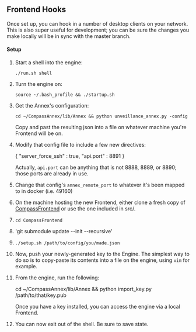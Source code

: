 ## Frontend Hooks

Once set up, you can hook in a number of desktop clients on your network.  This is also super useful for development; you can be sure the changes you make locally will be in sync with the master branch.

#### Setup

1.	Start a shell into the engine:

	`./run.sh shell`

1.	Turn the engine on:

	`source ~/.bash_profile && ./startup.sh`

1.	Get the Annex's configuration:

	`cd ~/CompassAnnex/lib/Annex && python unveillance_annex.py -config`

	Copy and past the resulting json into a file on whatever machine you're Frontend will be on.

1.	Modify that config file to include a few new directives:

	{
		"server_force_ssh" : true,
		"api.port" : 8891
	}

	Actually, `api.port` can be anything that is not 8888, 8889, or 8890; those ports are already in use.

1.	Change that config's `annex_remote_port` to whatever it's been mapped to in docker (i.e. 49160)

1.	On the machine hosting the new Frontend, either clone a fresh copy of [CompassFrontend][c_f] or use the one included in src/.
1.	`cd CompassFrontend`
1.	'git submodule update --init --recursive'
1.	`./setup.sh /path/to/config/you/made.json`
1.	Now, push your newly-generated key to the Engine.  The simplest way to do so is to copy-paste its contents into a file on the engine, using `vim` for example.

1.	From the engine, run the following:

	cd ~/CompassAnnex/lib/Annex && python import_key.py /path/to/that/key.pub

	Once you have a key installed, you can access the engine via a local Frontend.

1.	You can now exit out of the shell.  Be sure to save state.

[c_f]: http://github.com/harlo/CompassFrontend